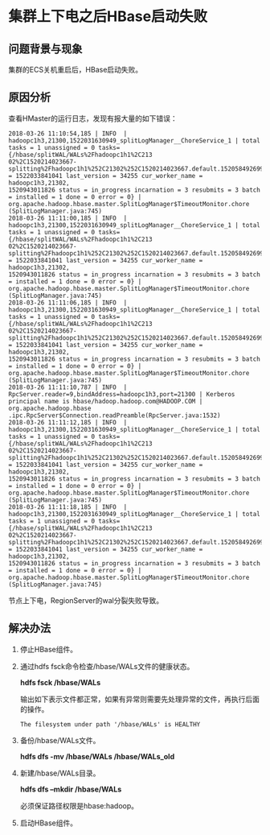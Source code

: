 # 集群上下电之后HBase启动失败<a name="ZH-CN_TOPIC_0187794915"></a>

## 问题背景与现象<a name="zh-cn_topic_0167276008_sf76e408f8ea44020bf3de33c280bc079"></a>

集群的ECS关机重启后，HBase启动失败。

## 原因分析<a name="zh-cn_topic_0167276008_s2d857902554344b38f9d1ff9130b2ce3"></a>

查看HMaster的运行日志，发现有报大量的如下错误：

```
2018-03-26 11:10:54,185 | INFO  | hadoopc1h3,21300,1522031630949_splitLogManager__ChoreService_1 | total tasks = 1 unassigned = 0 tasks={/hbase/splitWAL/WALs%2Fhadoopc1h1%2C213
02%2C1520214023667-splitting%2Fhadoopc1h1%252C21302%252C1520214023667.default.1520584926990=last_update = 1522033841041 last_version = 34255 cur_worker_name = hadoopc1h3,21302,
1520943011826 status = in_progress incarnation = 3 resubmits = 3 batch = installed = 1 done = 0 error = 0} | org.apache.hadoop.hbase.master.SplitLogManager$TimeoutMonitor.chore
(SplitLogManager.java:745)
2018-03-26 11:11:00,185 | INFO  | hadoopc1h3,21300,1522031630949_splitLogManager__ChoreService_1 | total tasks = 1 unassigned = 0 tasks={/hbase/splitWAL/WALs%2Fhadoopc1h1%2C213
02%2C1520214023667-splitting%2Fhadoopc1h1%252C21302%252C1520214023667.default.1520584926990=last_update = 1522033841041 last_version = 34255 cur_worker_name = hadoopc1h3,21302,
1520943011826 status = in_progress incarnation = 3 resubmits = 3 batch = installed = 1 done = 0 error = 0} | org.apache.hadoop.hbase.master.SplitLogManager$TimeoutMonitor.chore
(SplitLogManager.java:745)
2018-03-26 11:11:06,185 | INFO  | hadoopc1h3,21300,1522031630949_splitLogManager__ChoreService_1 | total tasks = 1 unassigned = 0 tasks={/hbase/splitWAL/WALs%2Fhadoopc1h1%2C213
02%2C1520214023667-splitting%2Fhadoopc1h1%252C21302%252C1520214023667.default.1520584926990=last_update = 1522033841041 last_version = 34255 cur_worker_name = hadoopc1h3,21302,
1520943011826 status = in_progress incarnation = 3 resubmits = 3 batch = installed = 1 done = 0 error = 0} | org.apache.hadoop.hbase.master.SplitLogManager$TimeoutMonitor.chore
(SplitLogManager.java:745)
2018-03-26 11:11:10,787 | INFO  | RpcServer.reader=9,bindAddress=hadoopc1h3,port=21300 | Kerberos principal name is hbase/hadoop.hadoop.com@HADOOP.COM | org.apache.hadoop.hbase
.ipc.RpcServer$Connection.readPreamble(RpcServer.java:1532)
2018-03-26 11:11:12,185 | INFO  | hadoopc1h3,21300,1522031630949_splitLogManager__ChoreService_1 | total tasks = 1 unassigned = 0 tasks={/hbase/splitWAL/WALs%2Fhadoopc1h1%2C213
02%2C1520214023667-splitting%2Fhadoopc1h1%252C21302%252C1520214023667.default.1520584926990=last_update = 1522033841041 last_version = 34255 cur_worker_name = hadoopc1h3,21302,
1520943011826 status = in_progress incarnation = 3 resubmits = 3 batch = installed = 1 done = 0 error = 0} | org.apache.hadoop.hbase.master.SplitLogManager$TimeoutMonitor.chore
(SplitLogManager.java:745)
2018-03-26 11:11:18,185 | INFO  | hadoopc1h3,21300,1522031630949_splitLogManager__ChoreService_1 | total tasks = 1 unassigned = 0 tasks={/hbase/splitWAL/WALs%2Fhadoopc1h1%2C213
02%2C1520214023667-splitting%2Fhadoopc1h1%252C21302%252C1520214023667.default.1520584926990=last_update = 1522033841041 last_version = 34255 cur_worker_name = hadoopc1h3,21302,
1520943011826 status = in_progress incarnation = 3 resubmits = 3 batch = installed = 1 done = 0 error = 0} | org.apache.hadoop.hbase.master.SplitLogManager$TimeoutMonitor.chore
(SplitLogManager.java:745)
```

节点上下电，RegionServer的wal分裂失败导致。

## 解决办法<a name="zh-cn_topic_0167276008_section1455043221018"></a>

1.  停止HBase组件。
2.  通过hdfs  fsck命令检查/hbase/WALs文件的健康状态。

    **hdfs fsck  /hbase/WALs**

    输出如下表示文件都正常，如果有异常则需要先处理异常的文件，再执行后面的操作。

    ```
    The filesystem under path '/hbase/WALs' is HEALTHY
    ```

3.  备份/hbase/WALs文件。

    **hdfs dfs -mv /hbase/WALs /hbase/WALs\_old**

4.  新建/hbase/WALs目录。

    **hdfs dfs –mkdir /hbase/WALs**

    必须保证路径权限是hbase:hadoop。

5.  启动HBase组件。

